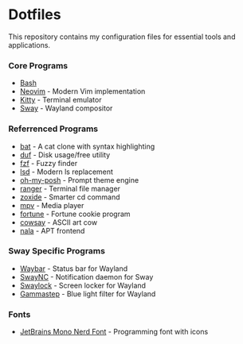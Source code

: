 # Dotfiles

This repository contains my configuration files for essential tools and applications.

### Core Programs
- [Bash](https://www.gnu.org/software/bash/)
- [Neovim](https://neovim.io/) - Modern Vim implementation
- [Kitty](https://sw.kovidgoyal.net/kitty/) - Terminal emulator
- [Sway](https://swaywm.org/) - Wayland compositor

### Referrenced Programs
- [bat](https://github.com/sharkdp/bat) - A cat clone with syntax highlighting
- [duf](https://github.com/muesli/duf) - Disk usage/free utility
- [fzf](https://github.com/junegunn/fzf) - Fuzzy finder
- [lsd](https://github.com/Peltoche/lsd) - Modern ls replacement
- [oh-my-posh](https://ohmyposh.dev/) - Prompt theme engine
- [ranger](https://github.com/ranger/ranger) - Terminal file manager
- [zoxide](https://github.com/ajeetdsouza/zoxide) - Smarter cd command
- [mpv](https://mpv.io/) - Media player
- [fortune](https://en.wikipedia.org/wiki/Fortune_(Unix)) - Fortune cookie program
- [cowsay](https://en.wikipedia.org/wiki/Cowsay) - ASCII art cow
- [nala](https://gitlab.com/volian/nala) - APT frontend

### Sway Specific Programs
- [Waybar](https://github.com/Alexays/Waybar) - Status bar for Wayland
- [SwayNC](https://github.com/ErikReider/SwayNotificationCenter) - Notification daemon for Sway
- [Swaylock](https://github.com/swaywm/swaylock) - Screen locker for Wayland
- [Gammastep](https://gitlab.com/chinstrap/gammastep) - Blue light filter for Wayland

### Fonts
- [JetBrains Mono Nerd Font](https://www.jetbrains.com/lp/mono/) - Programming font with icons
